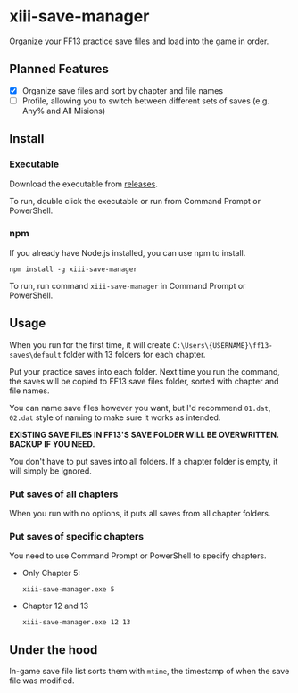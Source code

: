 # xiii-save-manager

Organize your FF13 practice save files and load into the game in order.

## Planned Features

- [x] Organize save files and sort by chapter and file names
- [ ] Profile, allowing you to switch between different sets of saves (e.g. Any% and All Misions)

## Install

### Executable

Download the executable from [releases](https://github.com/Hoishin/xiii-save-manager/releases).

To run, double click the executable or run from Command Prompt or PowerShell.

### npm

If you already have Node.js installed, you can use npm to install.

```
npm install -g xiii-save-manager
```

To run, run command `xiii-save-manager` in Command Prompt or PowerShell.

## Usage

When you run for the first time, it will create `C:\Users\{USERNAME}\ff13-saves\default` folder with 13 folders for each chapter.

Put your practice saves into each folder. Next time you run the command, the saves will be copied to FF13 save files folder, sorted with chapter and file names.

You can name save files however you want, but I'd recommend `01.dat`, `02.dat` style of naming to make sure it works as intended.

**EXISTING SAVE FILES IN FF13'S SAVE FOLDER WILL BE OVERWRITTEN. BACKUP IF YOU NEED.**

You don't have to put saves into all folders. If a chapter folder is empty, it will simply be ignored.

### Put saves of all chapters

When you run with no options, it puts all saves from all chapter folders.

### Put saves of specific chapters

You need to use Command Prompt or PowerShell to specify chapters.

- Only Chapter 5:
  ```
  xiii-save-manager.exe 5
  ```
- Chapter 12 and 13
  ```
  xiii-save-manager.exe 12 13
  ```

## Under the hood

In-game save file list sorts them with `mtime`, the timestamp of when the save file was modified.
